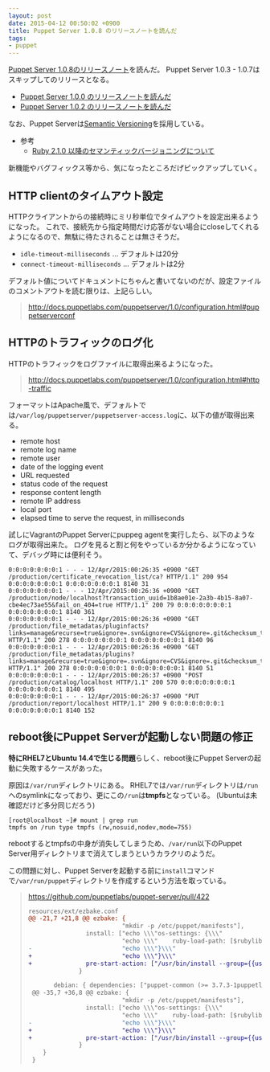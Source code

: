 ```yaml
---
layout: post
date: 2015-04-12 00:50:02 +0900
title: Puppet Server 1.0.8 のリリースノートを読んだ
tags:
- puppet
---
```

[Puppet Server 1.0.8のリリースノート](https://docs.puppetlabs.com/puppetserver/1.0/release_notes.html#puppet-server-108)を読んだ。
Puppet Server 1.0.3 - 1.0.7はスキップしてのリリースとなる。

- [Puppet Server 1.0.0 のリリースノートを読んだ](/2015/02/11/puppet-server-release-note-100/)
- [Puppet Server 1.0.2 のリリースノートを読んだ](/2015/02/12/puppet-server-release-note-102/)

なお、Puppet Serverは[Semantic Versioning](http://semver.org)を採用している。

- 参考
  - [Ruby 2.1.0 以降のセマンティックバージョニングについて](https://www.ruby-lang.org/ja/news/2013/12/21/ruby-version-policy-changes-with-2-1-0/)

新機能やバグフィックス等から、気になったところだげピックアップしていく。

HTTP clientのタイムアウト設定
---

HTTPクライアントからの接続時にミリ秒単位でタイムアウトを設定出来るようになった。
これで、接続先から指定時間だけ応答がない場合にcloseしてくれるようになるので、無駄に待たされることは無さそうだ。

- `idle-timeout-milliseconds` ... デフォルトは20分
- `connect-timeout-milliseconds` ... デフォルトは2分

デフォルト値についてドキュメントにちゃんと書いてないのだが、設定ファイルのコメントアウトを読む限りは、上記らしい。

> http://docs.puppetlabs.com/puppetserver/1.0/configuration.html#puppetserverconf

HTTPのトラフィックのログ化
---

HTTPのトラフィックをログファイルに取得出来るようになった。

> http://docs.puppetlabs.com/puppetserver/1.0/configuration.html#http-traffic

フォーマットはApache風で、デフォルトでは`/var/log/puppetserver/puppetserver-access.log`に、以下の値が取得出来る。

- remote host
- remote log name
- remote user
- date of the logging event
- URL requested
- status code of the request
- response content length
- remote IP address
- local port
- elapsed time to serve the request, in milliseconds

試しにVagrantのPuppet Serverにpuppeg agentを実行したら、以下のようなログが取得出来た。
ログを見ると割と何をやっているか分かるようになっていて、デバッグ時には便利そう。

```
0:0:0:0:0:0:0:1 - - - 12/Apr/2015:00:26:35 +0900 "GET /production/certificate_revocation_list/ca? HTTP/1.1" 200 954 0:0:0:0:0:0:0:1 0:0:0:0:0:0:0:1 8140 31
0:0:0:0:0:0:0:1 - - - 12/Apr/2015:00:26:36 +0900 "GET /production/node/localhost?transaction_uuid=1b8ae01e-2a3b-4b15-8a07-cbe4ec73ae55&fail_on_404=true HTTP/1.1" 200 79 0:0:0:0:0:0:0:1 0:0:0:0:0:0:0:1 8140 361
0:0:0:0:0:0:0:1 - - - 12/Apr/2015:00:26:36 +0900 "GET /production/file_metadatas/pluginfacts?links=manage&recurse=true&ignore=.svn&ignore=CVS&ignore=.git&checksum_type=md5 HTTP/1.1" 200 278 0:0:0:0:0:0:0:1 0:0:0:0:0:0:0:1 8140 96
0:0:0:0:0:0:0:1 - - - 12/Apr/2015:00:26:36 +0900 "GET /production/file_metadatas/plugins?links=manage&recurse=true&ignore=.svn&ignore=CVS&ignore=.git&checksum_type=md5 HTTP/1.1" 200 278 0:0:0:0:0:0:0:1 0:0:0:0:0:0:0:1 8140 51
0:0:0:0:0:0:0:1 - - - 12/Apr/2015:00:26:37 +0900 "POST /production/catalog/localhost HTTP/1.1" 200 570 0:0:0:0:0:0:0:1 0:0:0:0:0:0:0:1 8140 495
0:0:0:0:0:0:0:1 - - - 12/Apr/2015:00:26:37 +0900 "PUT /production/report/localhost HTTP/1.1" 200 9 0:0:0:0:0:0:0:1 0:0:0:0:0:0:0:1 8140 152
```

reboot後にPuppet Serverが起動しない問題の修正
---

**特にRHEL7とUbuntu 14.4で生じる問題**らしく、reboot後にPuppet Serverの起動に失敗するケースがあった。

原因は`/var/run`ディレクトリにある。
RHEL7では`/var/run`ディレクトリは`/run`へのsymlinkになっており、更にこの`/run`は**tmpfs**となっている。 (Ubuntuは未確認だけど多分同じだろう)

```shell-session
[root@localhost ~]# mount | grep run
tmpfs on /run type tmpfs (rw,nosuid,nodev,mode=755)
```

rebootするとtmpfsの中身が消失してしまうため、`/var/run`以下のPuppet Server用ディレクトリまで消えてしまうというカラクリのようだ。

この問題に対し、Puppet Serverを起動する前に`install`コマンドで`/var/run/puppet`ディレクトリを作成するという方法を取っている。

> https://github.com/puppetlabs/puppet-server/pull/422
>
> ```diff
> resources/ext/ezbake.conf
> @@ -21,7 +21,8 @@ ezbake: {
>                           "mkdir -p /etc/puppet/manifests"],
>                 install: ["echo \\\"os-settings: {\\\"                         > $DESTDIR/$projconfdir/conf.d/os-settings.conf",
>                           "echo \\\"    ruby-load-path: [$rubylibdir]\\\"      >> $DESTDIR/$projconfdir/conf.d/os-settings.conf",
> -                         "echo \\\"}\\\"                                      >> $DESTDIR/$projconfdir/conf.d/os-settings.conf" ]
> +                         "echo \\\"}\\\"                                      >> $DESTDIR/$projconfdir/conf.d/os-settings.conf" ],
> +               pre-start-action: ["/usr/bin/install --group={{user}} --owner={{user}} -d /var/run/puppet"]
>               }
>
>        debian: { dependencies: ["puppet-common (>= 3.7.3-1puppetlabs1)"
>  @@ -35,7 +36,8 @@ ezbake: {
>                           "mkdir -p /etc/puppet/manifests"],
>                 install: ["echo \\\"os-settings: {\\\"                       > $DESTDIR/$projconfdir/conf.d/os-settings.conf"
>                           "echo \\\"    ruby-load-path: [$rubylibdir]\\\"    >> $DESTDIR/$projconfdir/conf.d/os-settings.conf",
> -                         "echo \\\"}\\\"                                    >> $DESTDIR/$projconfdir/conf.d/os-settings.conf"]
> +                         "echo \\\"}\\\"                                    >> $DESTDIR/$projconfdir/conf.d/os-settings.conf"],
> +               pre-start-action: ["/usr/bin/install --group={{user}} --owner={{user}} -d /var/run/puppet"]
>               }
>     }
>  }
> ```
